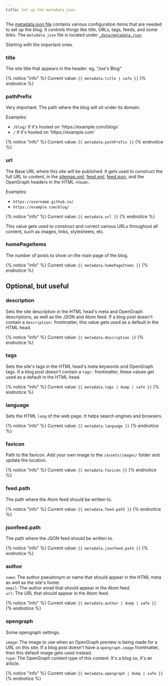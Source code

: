 ```yaml
---
title: Set up the metadata.json 
---
```


The [metadata.json file](https://github.com/mendhak/eleventy-mendhak-blog-theme/blob/main/_data/metadata.json) contains various configuration items that are needed to set up the blog. It controls things like title, URLs, tags, feeds, and some links. The `metadata.json` file is located under [`_data/metadata.json`](https://github.com/mendhak/eleventy-mendhak-blog-theme/blob/main/_data/metadata.json)

Starting with the important ones. 

### title

The site title that appears in the header. eg, "Joe's Blog"

{% notice "info" %}
Current value: `{{ metadata.title | safe }}`
{% endnotice %}

### pathPrefix

Very important. The path where the blog will sit under its domain.  

Examples:

- `/blog/` if it's hosted on 'https:\//example.com/blogs'
- `/` if it's hosted on 'https:\//example.com'

{% notice "info" %}
Current value: `{{ metadata.pathPrefix }}`
{% endnotice %}

### url

The Base URL where this site will be published. It gets used to construct the full URL to content, in the [sitemap.xml](/sitemap.xml), [feed.xml](/feed.xml), [feed.json](/feed.json), and the OpenGraph headers in the HTML `<head>`.  

Examples: 

* `https://username.github.io/` 
* `https://example.com/blog/`

{% notice "info" %}
Current value: `{{ metadata.url }}`
{% endnotice %}


This value gets used to construct and correct various URLs throughout all content, such as images, links, stylesheets, etc.  

### homePageItems

The number of posts to show on the main page of the blog.  

{% notice "info" %}
Current value: `{{ metadata.homePageItems }}`
{% endnotice %}

## Optional, but useful

### description

Sets the site description in the HTML head's meta and OpenGraph descriptions, as well as the JSON and Atom feed. 
If a blog post doesn't contain a `description:` frontmatter, this value gets used as a default in the HTML head. 

{% notice "info" %}
Current value: `{{ metadata.description }}`
{% endnotice %}

### tags

Sets the site's tags in the HTML head's meta keywords and OpenGraph tags. 
If a blog post doesn't contain a `tags:` frontmatter, these values get used as a default in the HTML head. 

{% notice "info" %}
Current value: `{{ metadata.tags | dump | safe }}`
{% endnotice %}

### language

Sets the HTML `lang` of the web page. It helps search engines and browsers. 

{% notice "info" %}
Current value: `{{ metadata.language }}`
{% endnotice %}

### favicon

Path to the favicon.  Add your own image to the `/assets/images/` folder and update the location. 

{% notice "info" %}
Current value: `{{ metadata.favicon }}`
{% endnotice %}

### feed.path

The path where the Atom feed should be written to. 

{% notice "info" %}
Current value: `{{ metadata.feed.path }}`
{% endnotice %}

### jsonfeed.path

The path where the JSON feed should be written to. 

{% notice "info" %}
Current value: `{{ metadata.jsonfeed.path }}`
{% endnotice %}

### author

`name`: The author pseudonym or name that should appear in the HTML meta as well as the site's footer.   
`email`: The author email that should appear in the Atom feed.  
`url`: The URL that should appear in the Atom feed.  

{% notice "info" %}
Current value: `{{ metadata.author | dump | safe }}`
{% endnotice %}

### opengraph

Some opengraph settings. 

`image`: The image to use when an OpenGraph preview is being made for a URL on this site.  If a blog post doesn't have a `opengraph.image` frontmatter, then this default image gets used instead.  
`type`: The OpenGraph content type of this content.  It's a blog so, it's an article.  

{% notice "info" %}
Current value: `{{ metadata.opengraph | dump | safe }}`
{% endnotice %}


